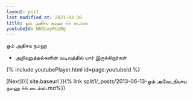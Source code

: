 ```yaml
---
layout: post
last_modified_at: 2021-03-30
title: ஓம் அதிசய நமஹ ௧௧ டைம்ஸ்
youtubeId: NUQoayKUzRg
---
```

 
 
 ஓம் அதிசய நமஹ  
 
 -  அறிவுறுத்தல்களின் வடிவத்தில் யார் இருக்கிறார்கள் 
 
  
 
  
 
 
 
 
 
 


{% include youtubePlayer.html id=page.youtubeId %}
 
[Next]({{ site.baseurl }}{% link  split1/_posts/2013-06-13-ஓம் அவேடநியாய நமஹ ௧௧ டைம்ஸ்.md%})
 
